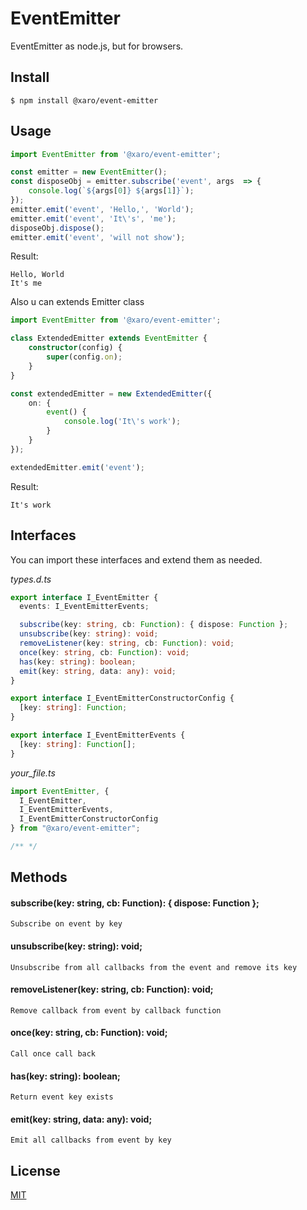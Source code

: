 # EventEmitter

EventEmitter as node.js, but for browsers.

## Install

```
$ npm install @xaro/event-emitter
```

## Usage
```ts
import EventEmitter from '@xaro/event-emitter';

const emitter = new EventEmitter();
const disposeObj = emitter.subscribe('event', args  => {
	console.log(`${args[0]} ${args[1]}`);
});
emitter.emit('event', 'Hello,', 'World');
emitter.emit('event', 'It\'s', 'me');
disposeObj.dispose();
emitter.emit('event', 'will not show');
```
Result:
```
Hello, World
It's me
```

Also u can extends Emitter class

```ts
import EventEmitter from '@xaro/event-emitter';

class ExtendedEmitter extends EventEmitter {
	constructor(config) {
		super(config.on);
	}
}

const extendedEmitter = new ExtendedEmitter({
	on: {
		event() {
			console.log('It\'s work');
		}
	}
});

extendedEmitter.emit('event');
```
Result:
```
It's work
```

## Interfaces
You can import these interfaces and extend them as needed.

*types.d.ts*
```ts
export interface I_EventEmitter {
  events: I_EventEmitterEvents;

  subscribe(key: string, cb: Function): { dispose: Function };
  unsubscribe(key: string): void;
  removeListener(key: string, cb: Function): void;
  once(key: string, cb: Function): void;
  has(key: string): boolean;
  emit(key: string, data: any): void;
}

export interface I_EventEmitterConstructorConfig {
  [key: string]: Function;
}

export interface I_EventEmitterEvents {
  [key: string]: Function[];
}
```
*your_file.ts*
```ts
import EventEmitter, {
  I_EventEmitter,
  I_EventEmitterEvents,
  I_EventEmitterConstructorConfig
} from "@xaro/event-emitter";

/** */
```


## Methods
#### subscribe(key: string, cb: Function): { dispose: Function };
	Subscribe on event by key

#### unsubscribe(key: string): void;
	Unsubscribe from all callbacks from the event and remove its key

#### removeListener(key: string, cb: Function): void;
	Remove callback from event by callback function

#### once(key: string, cb: Function): void;
	Call once call back

#### has(key: string): boolean;
	Return event key exists

#### emit(key: string, data: any): void;
	Emit all callbacks from event by key


## License
[MIT](LICENSE)